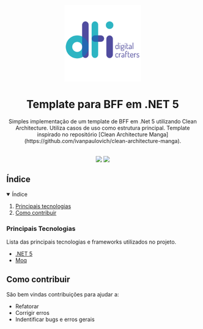 
<p align="center">
  <img src="assets/logo-dti.png" alt="Logo" width="auto" height="200">
  <h1 align="center">Template para BFF em .NET 5</h1>
  <p align="center">
    Simples implementação de um template de BFF em .Net 5 utilizando Clean Architecture. Utiliza casos de uso como estrutura principal. Template inspirado no repositório [Clean Architecture Manga](https://github.com/ivanpaulovich/clean-architecture-manga).
  </p>
</p>

<br />

<div align="center">
  <a href="https://github.com/dtidigitalcrafters/TemplateBFF/graphs/contributors" alt="Contributors">
        <img src="https://img.shields.io/github/contributors/dtidigitalcrafters/TemplateBFF?color=green&style=for-the-badge" /></a>
  <a href="https://github.com/dtidigitalcrafters/TemplateBFF/issues" alt="Issues">
        <img src="https://img.shields.io/github/issues-raw/dtidigitalcrafters/TemplateBFF?style=for-the-badge" /></a>
</div>

## Índice

<details open="open">
  <summary>Índice</summary>
  <ol>
    <li>
      <a href="#principais-tecnologias">Principais tecnologias</a>
    </li>
    <li><a href="#como-contribuir">Como contribuir</a></li>
  </ol>
</details>

### Principais Tecnologias

Lista das principais tecnologias e frameworks utilizados no projeto.

- [.NET 5](https://docs.microsoft.com/en-us/dotnet/core/dotnet-five)
- [Moq](https://github.com/Moq/moq4/wiki/Quickstart)

## Como contribuir

 São bem vindas contribuições para ajudar a:
 * Refatorar
 * Corrigir erros
 * Indentificar bugs e erros gerais